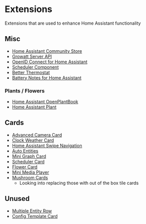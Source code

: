 # Extensions

Extensions that are used to enhance Home Assistant functionality

## Misc

* [Home Assistant Community Store](https://github.com/hacs/integration)
* [Growatt Server API](https://github.com/muppet3000/homeassistant-growatt_server_api/)
* [OpenID Connect for Home Assistant](https://github.com/christiaangoossens/hass-oidc-auth)
* [Scheduler Component](https://github.com/nielsfaber/scheduler-component)
* [Better Thermostat](https://github.com/KartoffelToby/better_thermostat)
* [Battery Notes for Home Assistant](https://github.com/andrew-codechimp/HA-Battery-Notes)

### Plants / Flowers

* [Home Assistant OpenPlantBook](https://github.com/Olen/home-assistant-openplantbook)
* [Home Assistant Plant](https://github.com/Olen/homeassistant-plant)

## Cards

* [Advanced Camera Card](https://github.com/dermotduffy/advanced-camera-card)
* [Clock Weather Card](https://github.com/pkissling/clock-weather-card)
* [Home Assistant Swipe Navigation](https://github.com/zanna-37/hass-swipe-navigation)
* [Auto Entities](https://github.com/thomasloven/lovelace-auto-entities)
* [Mini Graph Card](https://github.com/kalkih/mini-graph-card)
* [Scheduler Card](https://github.com/nielsfaber/scheduler-card)
* [Flower Card](https://github.com/Olen/lovelace-flower-card)
* [Mini Media Player](https://github.com/kalkih/mini-media-player)
* [Mushroom Cards](https://github.com/piitaya/lovelace-mushroom)
  * Looking into replacing those with out of the box tile cards

## Unused

* [Multiple Entity Row](https://github.com/benct/lovelace-multiple-entity-row)
* [Config Template Card](https://github.com/iantrich/config-template-card)